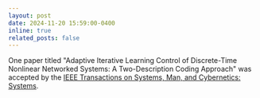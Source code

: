```yaml
---
layout: post
date: 2024-11-20 15:59:00-0400
inline: true
related_posts: false
---
```


One paper titled "Adaptive Iterative Learning Control of Discrete-Time Nonlinear Networked Systems: A Two-Description Coding Approach" was accepted by the [IEEE Transactions on Systems, Man, and Cybernetics: Systems](https://ieeexplore.ieee.org/xpl/RecentIssue.jsp?punumber=6221021).
